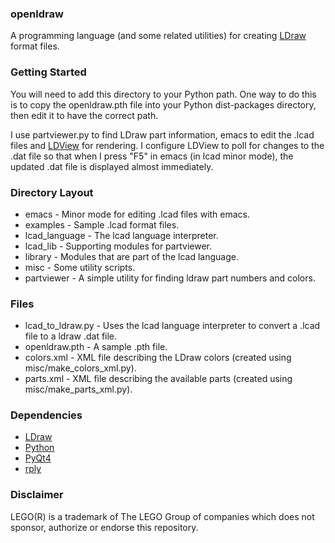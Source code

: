 ### openldraw ###
A programming language (and some related utilities) for creating [LDraw](http://www.ldraw.org) format files.

### Getting Started ###
You will need to add this directory to your Python path. One way to do this is to copy the openldraw.pth file into your Python dist-packages directory, then edit it to have the correct path.

I use partviewer.py to find LDraw part information, emacs to edit the .lcad files and [LDView](http://ldview.sourceforge.net/) for rendering. I configure LDView to poll for changes to the .dat file so that when I press "F5" in emacs (in lcad minor mode), the updated .dat file is displayed almost immediately.

### Directory Layout ###
* emacs - Minor mode for editing .lcad files with emacs.
* examples - Sample .lcad format files.
* lcad_language - The lcad language interpreter.
* lcad_lib - Supporting modules for partviewer.
* library - Modules that are part of the lcad language.
* misc - Some utility scripts.
* partviewer - A simple utility for finding ldraw part numbers and colors.

### Files ###
* lcad_to_ldraw.py - Uses the lcad language interpreter to convert a .lcad file to a ldraw .dat file.
* openldraw.pth - A sample .pth file.
* colors.xml - XML file describing the LDraw colors (created using misc/make_colors_xml.py).
* parts.xml - XML file describing the available parts (created using misc/make_parts_xml.py).

### Dependencies ###
* [LDraw](http://www.ldraw.org)
* [Python](https://www.python.org/)
* [PyQt4](http://www.riverbankcomputing.com/software/pyqt/intro)
* [rply](https://github.com/alex/rply)

### Disclaimer ###
LEGO(R) is a trademark of The LEGO Group of companies which does not sponsor, authorize or endorse this repository.
